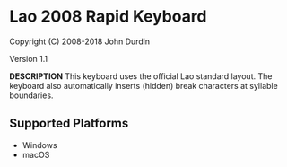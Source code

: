 Lao 2008 Rapid Keyboard
=====================

Copyright (C) 2008-2018 John Durdin

Version 1.1

__DESCRIPTION__
This keyboard uses the official Lao standard layout.  The keyboard also automatically inserts (hidden) break characters at syllable boundaries.

Supported Platforms
-------------------
 * Windows
 * macOS

